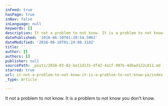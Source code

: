 ```yaml
---
inFeed: true
hasPage: true
inNav: false
inLanguage: null
keywords: []
description: It not a problem to not know. It is a problem to not know you don't know.
datePublished: '2016-06-10T01:28:54.506Z'
dateModified: '2016-06-10T01:24:00.318Z'
title: ''
author: []
authors: []
publisher: null
sourcePath: _posts/2016-03-02-be11d131-df42-4a1f-997b-4dbad122c811.md
starred: true
url: it-not-a-problem-to-not-know-it-is-a-problem-to-not-know-yo/index.html
_type: Article

---
```

It not a problem to not know. It is a problem to not know you don't know.